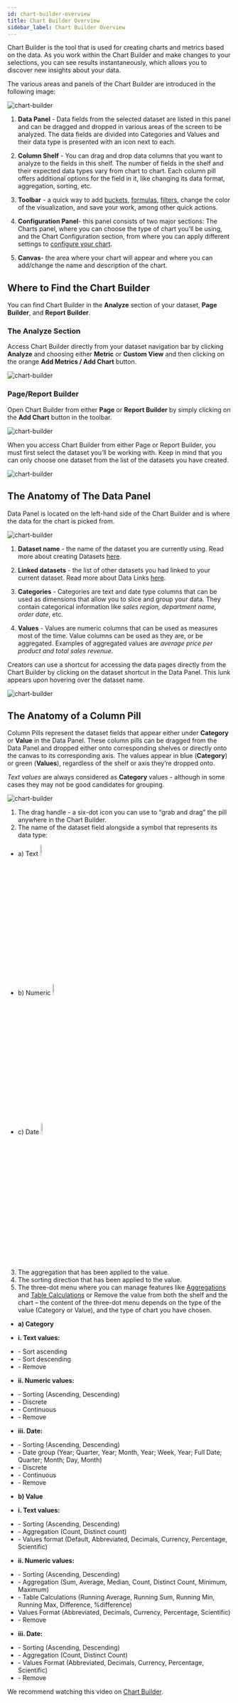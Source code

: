 ```yaml
---
id: chart-builder-overview
title: Chart Builder Overview
sidebar_label: Chart Builder Overview
---
```


<div style={{textAlign: "justify"}}>

Chart Builder is the tool that is used for creating charts and metrics based on the data. As you work within the Chart Builder and make changes to your selections, you can see results instantaneously, which allows you to discover new insights about your data.

The various areas and panels of the Chart Builder are introduced in the following image:

![chart-builder](https://s3.amazonaws.com/cdn.qrvey.com/documentation_assets/ui-docs/dataviews/chart-builder/overview1.png#thumbnail)


1. <strong>Data Panel</strong> - Data fields from the selected dataset are listed in this panel and can be dragged and dropped in various areas of the screen to be analyzed. The data fields are divided into Categories and Values and their data type is presented with an icon next to each. 

2. <strong>Column Shelf</strong> - You can drag and drop data columns that you want to analyze to the fields in this shelf. The number of fields in the shelf and their expected data types vary from chart to chart. Each column pill offers additional options for the field in it, like changing its data format, aggregation, sorting, etc. 

3. <strong>Toolbar</strong> - a quick way to add <a href="" target="_blank">buckets</a>, <a href="" target="_blank">formulas</a>, <a href="" target="_blank">filters</a>, change the color of the visualization, and save your work, among other quick actions. 

4. <strong>Configuration Panel</strong>- this panel consists of two major sections: The Charts panel, where you can choose the type of chart you’ll be using, and the Chart Configuration section, from where you can apply different settings to <a href="" target="_blank">configure your chart</a>.

5. <strong>Canvas</strong>- the area where your chart will appear and where you can add/change the name and description of the chart.

## Where to Find the Chart Builder
You can find Chart Builder in the <strong>Analyze</strong> section of your dataset, <strong>Page Builder</strong>, and <strong>Report Builder</strong>. 

### The Analyze Section
Access Chart Builder directly from your dataset navigation bar by clicking <strong>Analyze</strong> and choosing either <strong>Metric</strong> or <strong>Custom View</strong> and then clicking on the orange <strong>Add Metrics / Add Chart</strong> button.

![chart-builder](https://s3.amazonaws.com/cdn.qrvey.com/documentation_assets/ui-docs/dataviews/chart-builder/overview2.gif#thumbnail)


### Page/Report Builder
Open Chart Builder from either <strong>Page</strong> or <strong>Report Builder</strong> by simply clicking on the <strong>Add Chart</strong> button in the toolbar.

![chart-builder](https://s3.amazonaws.com/cdn.qrvey.com/documentation_assets/ui-docs/dataviews/chart-builder/overview3.gif#thumbnail)


When you access Chart Builder from either Page or Report Builder, you must first select the dataset you’ll be working with. Keep in mind that you can only choose one dataset from the list of the datasets you have created.  

![chart-builder](https://s3.amazonaws.com/cdn.qrvey.com/documentation_assets/ui-docs/dataviews/chart-builder/overview4.png#thumbnail)

## The Anatomy of The Data Panel
Data Panel is located on the left-hand side of the Chart Builder and is where the data for the chart is picked from. 

![chart-builder](https://s3.amazonaws.com/cdn.qrvey.com/documentation_assets/ui-docs/dataviews/chart-builder/overview5.png#thumbnail-60)

1. <strong>Dataset name</strong> - the name of the dataset you are currently using. Read more about creating Datasets <a href="" target="_blank">here</a>.

2. <strong>Linked datasets</strong> - the list of other datasets you had linked to your current dataset. Read more about Data Links <a href="" target="_blank">here</a>.

3. <strong>Categories</strong> - Categories are text and date type columns that can be used as dimensions that allow you to slice and group your data. They contain categorical information like *sales region, department name, order date*, etc. 

4. <strong>Values</strong> - Values are numeric columns that can be used as measures most of the time. Value columns can be used as they are, or be aggregated. Examples of aggregated values are *average price per product and total sales revenue*.

Creators can use a shortcut for accessing the data pages directly from the Chart Builder by clicking on the dataset shortcut in the Data Panel. This lunk appears upon hovering over the dataset name.
 
![chart-builder](https://s3.amazonaws.com/cdn.qrvey.com/documentation_assets/ui-docs/dataviews/chart-builder/overview6.png#thumbnail-60)

## The Anatomy of a Column Pill
Column Pills represent the dataset fields that appear either under <strong>Category</strong> or <strong>Value</strong> in the Data Panel. These column pills can be dragged from the Data Panel and dropped either onto corresponding shelves or directly onto the canvas to its corresponding axis. The values appear in blue (<strong>Category</strong>) or green (<strong>Values</strong>), regardless of the shelf or axis they’re dropped onto.

*Text values* are always considered as <strong>Category</strong> values - although in some cases they may not be good candidates for grouping. 

![chart-builder](https://s3.amazonaws.com/cdn.qrvey.com/documentation_assets/ui-docs/dataviews/chart-builder/overview7.png#thumbnail)

1. The drag handle - a six-dot icon you can use to “grab and drag” the pill anywhere in the Chart Builder.
2. The name of the dataset field alongside a symbol that represents its data type:
<ul style={{listStyle: 'none', marginLeft: '20px'}}>
<li>  a) Text <img alt="add" src="https://s3.amazonaws.com/cdn.qrvey.com/documentation_assets/ui-docs/dataviews/chart-builder/text.png" width="8%"/></li>
<li>  b) Numeric <img alt="add" src="https://s3.amazonaws.com/cdn.qrvey.com/documentation_assets/ui-docs/dataviews/chart-builder/numeric.png" width="8%"/></li>
<li>  c) Date <img alt="add" src="https://s3.amazonaws.com/cdn.qrvey.com/documentation_assets/ui-docs/dataviews/chart-builder/date.png" width="8%"/></li></ul>

3. The aggregation that has been applied to the value.
4. The sorting direction that has been applied to the value.
5. The three-dot menu where you can manage features like <a href="" target="_blank">Aggregations</a> and <a href="" target="_blank">Table Calculations</a> or Remove the value from both the shelf and the chart – the content of the three-dot menu depends on the type of the value (Category or Value), and the type of chart you have chosen. 

<ul style={{listStyle: 'none', marginLeft: '20px'}}>
<li><strong>a) Category</strong></li></ul>
<ul style={{listStyle: 'none', marginLeft: '30px'}}>
<li><strong>i. Text values:</strong></li></ul>
<ul style={{listStyle: 'none', marginLeft: '35px'}}>
<li> - Sort ascending</li>
<li> - Sort descending</li>
<li> - Remove</li></ul>

<ul style={{listStyle: 'none', marginLeft: '30px'}}>
<li><strong>ii. Numeric values:</strong></li></ul>
<ul style={{listStyle: 'none', marginLeft: '35px'}}>
<li> - Sorting (Ascending, Descending)</li>
<li> - Discrete</li>
<li> - Continuous</li>
<li> - Remove</li></ul>

<ul style={{listStyle: 'none', marginLeft: '30px'}}>
<li><strong>iii. Date:</strong></li></ul>
<ul style={{listStyle: 'none', marginLeft: '35px'}}>
<li> - Sorting (Ascending, Descending)</li>
<li> - Date group (Year; Quarter, Year; Month, Year; Week, Year; Full Date; Quarter; Month; Day, Month)</li> 
<li> - Discrete</li>
<li> - Continuous</li>
<li> - Remove</li></ul>

<ul style={{listStyle: 'none', marginLeft: '20px'}}>
<li><strong>b) Value</strong></li></ul>
<ul style={{listStyle: 'none', marginLeft: '30px'}}>
<li><strong>i. Text values:</strong></li></ul>
<ul style={{listStyle: 'none', marginLeft: '35px'}}>
<li> - Sorting (Ascending, Descending)</li>
<li> - Aggregation (Count, Distinct count)</li>
<li> - Values format (Default, Abbreviated, Decimals, Currency, Percentage, Scientific)</li></ul>


<ul style={{listStyle: 'none', marginLeft: '30px'}}>
<li><strong>ii. Numeric values:</strong></li></ul>
<ul style={{listStyle: 'none', marginLeft: '35px'}}>
<li> - Sorting (Ascending, Descending)</li>
<li> - Aggregation (Sum, Average, Median, Count, Distinct Count, Minimum, Maximum)</li>
<li> - Table Calculations (Running Average, Running Sum, Running Min, Running Max, Difference, %difference)</li>
<li>Values Format (Abbreviated, Decimals, Currency, Percentage, Scientific) </li>
<li> - Remove</li></ul>


<ul style={{listStyle: 'none', marginLeft: '30px'}}>
<li><strong>iii. Date:</strong></li></ul>
<ul style={{listStyle: 'none', marginLeft: '35px'}}>
<li> - Sorting (Ascending, Descending)</li>
<li> - Aggregation (Count, Distinct Count)</li> 
<li> - Values Format (Abbreviated, Decimals, Currency, Percentage, Scientific)</li>
<li> - Remove</li></ul>


We recommend watching this video on <a href="https://partners.qrvey.com/docs/video-training/building-qrvey-sample/chart-builder">Chart Builder</a>.


</div>